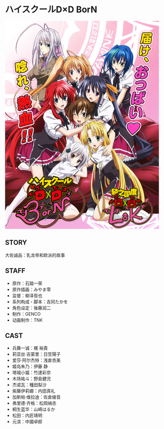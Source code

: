 # ハイスクールD×D BorN

![poster](poster.jpg)

## STORY

大佐诚品：乳龙帝和欧派的故事
 

## STAFF

- 原作：石踏一荣
- 原作插画：みやま零
- 监督：柳泽哲也
- 系列构成・脚本：吉冈たかを
- 角色设定：後藤润二
- 制作：GENCO
- 动画制作：TNK

## CAST

- 兵藤一诚：梶 裕貴
- 莉亚丝·吉蒙里：日笠陽子
- 爱莎·阿尔杰特：浅倉杏美
- 姬岛朱乃：伊藤 静
- 塔城小猫：竹達彩奈
- 木场祐斗：野島健児
- 杰诺瓦：種田梨沙
- 紫藤伊莉娜：内田真礼
- 加斯帕·维拉迪：佐倉綾音
- 弗里德·齐格：松岡禎丞
- 桐生蓝华：山崎はるか
- 松田：内匠靖明
- 元滨：中國卓郎